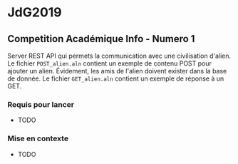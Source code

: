 # JdG2019
## Competition Académique Info - Numero 1

Server REST API qui permets la communication avec une civilisation d'alien.
Le fichier `POST_alien.aln` contient un exemple de contenu POST pour ajouter un alien. Évidement, les amis de l'alien doivent exister dans la base de donnée.
Le fichier `GET_alien.aln` contient un exemple de réponse à un GET.

### Requis pour lancer
* TODO

### Mise en contexte
* TODO